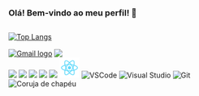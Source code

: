### Olá! Bem-vindo ao meu perfil! 🦉

##

[![Top Langs](https://github-readme-stats.vercel.app/api/top-langs/?username=GabrielCesconetto&layout=compact&theme=dark)](https://github.com/anuraghazra/github-readme-stats)

<div style="display: inline-block">
  <a href="mailto:gabrielcesconettogc@gmail.com" style="margin-top: 20px;"><img align="center" src="https://img.shields.io/badge/Gmail-D14836?style=for-the-badge&logo=gmail&logoColor=white" alt="Gmail logo"></a>
  <a href="https://www.linkedin.com/in/jo%C3%A3o-gabriel-cesconetto-439414205/" style="margin-top: 20px;"><img align="center" src="https://img.shields.io/badge/LinkedIn-0077B5?style=for-the-badge&logo=linkedin&logoColor=white"></a>
</div>
<br>
<div style="display: inline-block">
  <img src="https://img.icons8.com/color/48/000000/html-5--v1.png" width="40" height: "40">
  <img src="https://img.icons8.com/color/48/000000/css3.png" width="40" height: "40">
  <img src="https://img.icons8.com/color/48/000000/javascript--v1.png" width="40" height: "40">
  <img src="https://img.icons8.com/color/48/000000/bootstrap.png" width="40" height: "40">
  <img src="https://www.vectorlogo.zone/logos/jquery/jquery-icon.svg" width="40" height: "40">
  <img src="https://raw.githubusercontent.com/github/explore/80688e429a7d4ef2fca1e82350fe8e3517d3494d/topics/react/react.png" width="40" height: "40">
  <img alt="VSCode" src="https://seeklogo.com/images/V/visual-studio-code-logo-284BC24C39-seeklogo.com.png" width="40" height: "40">
  <img alt="Visual Studio" src="https://seeklogo.com/images/M/microsoft-visual-studio-logo-9E65CA55F8-seeklogo.com.png" width="40" height: "40">
  <img alt="Git" src="https://seeklogo.com/images/G/git-logo-CD8D6F1C09-seeklogo.com.png" width="40" height: "40">
 </div>
<br>
<div style="display: inline-block">
  <img src="https://c.tenor.com/mQIZ9L0TIDUAAAAM/owl.gif" alt="Coruja de chapéu" width="150" height="200">
</div>
